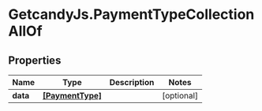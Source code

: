 # GetcandyJs.PaymentTypeCollectionAllOf

## Properties

Name | Type | Description | Notes
------------ | ------------- | ------------- | -------------
**data** | [**[PaymentType]**](PaymentType.md) |  | [optional] 


